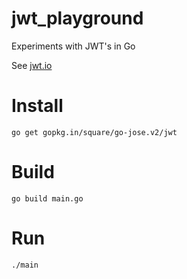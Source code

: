 # jwt_playground
Experiments with JWT's in Go

See [jwt.io](jwt.io)

# Install

    go get gopkg.in/square/go-jose.v2/jwt

# Build

    go build main.go

# Run

    ./main
